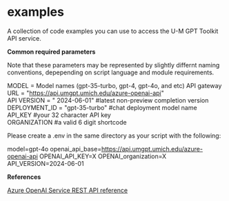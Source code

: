 # examples
A collection of code examples you can use to access the U-M GPT Toolkit API service.  

**Common required parameters**  
  
Note that these parameters may be represented by slightly differnt naming conventions, depepending on script language and module requirements.  
   
MODEL = Model names (gpt-35-turbo, gpt-4, gpt-4o, and etc)
API gateway URL = "https://api.umgpt.umich.edu/azure-openai-api"  
API VERSION = " 2024-06-01" #latest non-preview completion version  
DEPLOYMENT_ID = "gpt-35-turbo" #chat deployment model name  
API_KEY #your 32 character API key  
ORGANIZATION #a valid 6 digit shortcode  

Please create a .env in the same directory as your script with the following:


model=gpt-4o
openai_api_base=https://api.umgpt.umich.edu/azure-openai-api
OPENAI_API_KEY=X
OPENAI_organization=X
API_VERSION=2024-06-01


**References**  
  
[Azure OpenAI Service REST API reference](https://learn.microsoft.com/en-us/azure/ai-services/openai/reference)

